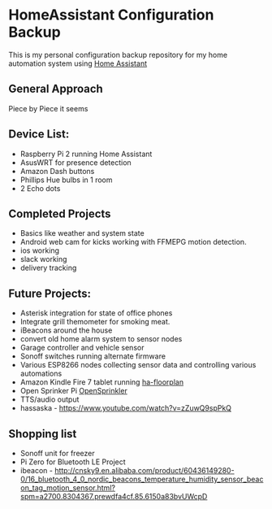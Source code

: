 # HomeAssistant Configuration Backup

This is my personal configuration backup repository for my home automation system using [Home Assistant](https://home-assistant.io/)

## General Approach

Piece by Piece it seems

## Device List:

- Raspberry Pi 2 running Home Assistant
- AsusWRT for presence detection
- Amazon Dash buttons
- Phillips Hue bulbs in 1 room
- 2 Echo dots

## Completed Projects
- Basics like weather and system state
- Android web cam for kicks working with FFMEPG motion detection.
- ios working
- slack working
- delivery tracking


## Future Projects:

- Asterisk integration for state of office phones
- Integrate grill themometer for smoking meat.
- iBeacons around the house
- convert old home alarm system to sensor nodes
- Garage controller and vehicle sensor
- Sonoff switches running alternate firmware
- Various ESP8266 nodes collecting sensor data and controlling various automations
- Amazon Kindle Fire 7 tablet running [ha-floorplan](https://github.com/pkozul/ha-floorplan)
- Open Sprinker Pi [OpenSprinkler](opensprinkler.org)
- TTS/audio output
- hassaska - https://www.youtube.com/watch?v=zZuwQ9spPkQ

## Shopping list
- Sonoff unit for freezer
- Pi Zero for Bluetooth LE Project
- ibeacon - http://cnsky9.en.alibaba.com/product/60436149280-0/16_bluetooth_4_0_nordic_beacons_temperature_humidity_sensor_beacon_tag_motion_sensor.html?spm=a2700.8304367.prewdfa4cf.85.6150a83bvUWcpD